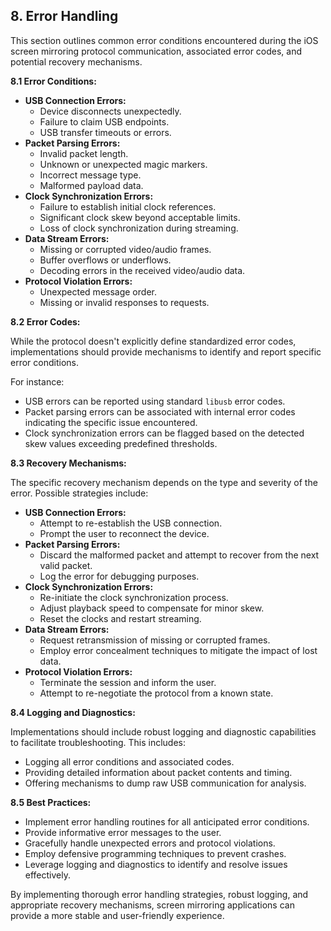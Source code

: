 ## 8. Error Handling

This section outlines common error conditions encountered during the iOS screen mirroring protocol communication, associated error codes, and potential recovery mechanisms. 

**8.1 Error Conditions:**

* **USB Connection Errors:**
    * Device disconnects unexpectedly.
    * Failure to claim USB endpoints.
    * USB transfer timeouts or errors.
* **Packet Parsing Errors:**
    * Invalid packet length.
    * Unknown or unexpected magic markers.
    * Incorrect message type.
    * Malformed payload data.
* **Clock Synchronization Errors:**
    * Failure to establish initial clock references.
    * Significant clock skew beyond acceptable limits.
    * Loss of clock synchronization during streaming.
* **Data Stream Errors:**
    * Missing or corrupted video/audio frames.
    * Buffer overflows or underflows.
    * Decoding errors in the received video/audio data.
* **Protocol Violation Errors:**
    * Unexpected message order.
    * Missing or invalid responses to requests.

**8.2 Error Codes:**

While the protocol doesn't explicitly define standardized error codes, implementations should provide mechanisms to identify and report specific error conditions. 

For instance:

* USB errors can be reported using standard `libusb` error codes.
* Packet parsing errors can be associated with internal error codes indicating the specific issue encountered.
* Clock synchronization errors can be flagged based on the detected skew values exceeding predefined thresholds. 

**8.3 Recovery Mechanisms:**

The specific recovery mechanism depends on the type and severity of the error. Possible strategies include:

* **USB Connection Errors:**
    * Attempt to re-establish the USB connection.
    * Prompt the user to reconnect the device.
* **Packet Parsing Errors:**
    * Discard the malformed packet and attempt to recover from the next valid packet.
    * Log the error for debugging purposes.
* **Clock Synchronization Errors:**
    * Re-initiate the clock synchronization process.
    * Adjust playback speed to compensate for minor skew.
    * Reset the clocks and restart streaming. 
* **Data Stream Errors:**
    * Request retransmission of missing or corrupted frames.
    * Employ error concealment techniques to mitigate the impact of lost data.
* **Protocol Violation Errors:**
    * Terminate the session and inform the user.
    * Attempt to re-negotiate the protocol from a known state.

**8.4 Logging and Diagnostics:**

Implementations should include robust logging and diagnostic capabilities to facilitate troubleshooting. This includes:

* Logging all error conditions and associated codes.
* Providing detailed information about packet contents and timing.
* Offering mechanisms to dump raw USB communication for analysis.

**8.5 Best Practices:**

* Implement error handling routines for all anticipated error conditions.
* Provide informative error messages to the user.
* Gracefully handle unexpected errors and protocol violations.
* Employ defensive programming techniques to prevent crashes.
* Leverage logging and diagnostics to identify and resolve issues effectively. 

By implementing thorough error handling strategies, robust logging, and appropriate recovery mechanisms, screen mirroring applications can provide a more stable and user-friendly experience. 
